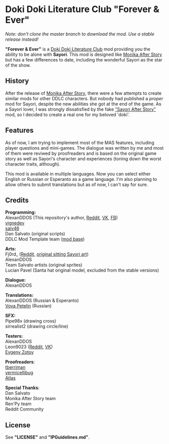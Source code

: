 # Doki Doki Literature Club "Forever & Ever"  
*Note: don't clone the master branch to download the mod. Use a stable release instead!*  
  
**"Forever & Ever"** is a [Doki Doki Literature Club](http://ddlc.moe) mod providing you the ability to be alone with **Sayori**. This mod is designed like [Monika After Story](https://github.com/Monika-After-Story/MonikaModDev) but has a few differences to date, including the wonderful Sayori as the star of the show.  
## History
After the release of [Monika After Story](https://github.com/Monika-After-Story/MonikaModDev), there were a few attempts to create similar mods for other DDLC characters. But nobody had published a _proper_ mod for Sayori, despite the new abilities she got at the end of the game. As a Sayori lover, I was strongly dissatisfied by the fake ["Sayori After Story"](https://www.reddit.com/r/DDLC/comments/8nviad/mod_release_sayori_after_story/) mod, so I decided to create a real one for my beloved 'doki'.  

## Features  
As of now, I am trying to implement most of the MAS features, including player questions and mini-games. The dialogue was written by me and most of them were reviwed by proofreaders and is based on the original game story as well as Sayori's character and experiences (toning down the worst character traits, although).  
  
This mod is available in multiple languages. Now you can select either English or Russian or Esperanto as a game language. I'm also planning to allow others to submit translations but as of now, I can't say for sure.

## Credits  
**Programming:**  
AlexanDDOS (This repository's author, [Reddit](https://www.reddit.com/user/AlexanDDOS), [VK](https://vk.com/alexanddos), [FB](https://www.facebook.com/alexanDDOS))  
[vignedev](https://github.com/vignedev)  
[saiv46](https://github.com/Saiv46)  
Dan Salvato (original scripts)  
DDLC Mod Template team ([mod base](https://github.com/Monika-After-Story/DDLCModTemplate))  
  
**Arts:**  
Fj0rd_ ([Reddit](https://www.reddit.com/user/Fj0rd_), [original sitting Sayori art](https://www.reddit.com/r/DDLC/comments/7h40q6/ok_final_version_this_time_i_swear/))  
AlexanDDOS  
Team Salvato artists (original sprites)  
Lucian Pavel (Santa hat original model, excluded from the stable versions)  
  
**Dialogue:**  
AlexanDDOS  
  
**Translations:**  
AlexanDDOS (Russian & Esperanto)  
[Vova Petelin](https://vk.com/toxin_666) (Russian)  
  
**SFX:**  
Pipe98x (drawing cross)  
sirrealist2 (drawing circle/line)  
  
**Testers:**  
AlexanDDOS  
Leon9023 ([Reddit](https://www.reddit.com/user/leon9023), [VK](https://vk.com/leon9023))  
[Evgeny Zotov](https://vk.com/everlastingtolovesayori)

**Proofreaders**:  
[tberriman](https://www.reddit.com/user/tberriman)  
[vermicellibug](https://github.com/vermicellibug)  
[Atlas](https://www.reddit.com/user/Nekochroma)  
  
**Special Thanks**:  
Dan Salvato  
Monika After Story team  
Ren'Py team  
Reddit Community  
  
## License  
See **"LICENSE"** and **"IPGuidelines.md"**.
